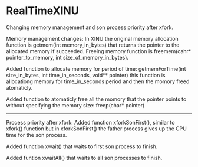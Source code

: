# RealTimeXINU
Changing memory management and son process priority after xfork. 

Memory management changes:
In XINU the original memory allocation function is getmem(int memory_in_bytes) that returns the pointer to the allocated memory if succeeded.
Freeing memory function is freemem(cahr* pointer_to_memory, int size_of_memory_in_bytes).

Added function to allocate memory for period of time: getmemForTime(int size_in_bytes, int time_in_seconds, void** pointer)
this function is allocationg memory for time_in_seconds period and then the momory freed atomaticly.

Added function to atomaticly free all the momory that the pointer points to without specifying the memory size: freep(char* pointer)

---------------------------------------------------------------------------------------------------------------------------------------------------------

Process priority after xfork:
Added function xforkSonFirst(), similar to xfork() function but in xforkSonFirst() the father process gives up the CPU time for the son process.

Added function xwait() that waits to first son process to finish.

Added funtion xwaitAll() that waits to all son processes to finish.
